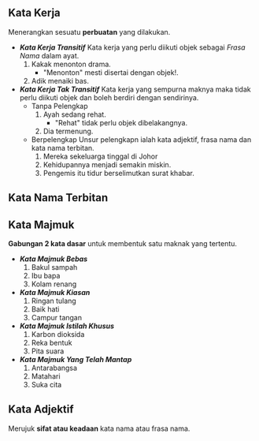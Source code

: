 ## Kata Kerja 
Menerangkan sesuatu **perbuatan**  yang dilakukan.
- ***Kata Kerja Transitif***
	Kata kerja yang perlu diikuti objek sebagai *Frasa Nama* dalam ayat.
	1. Kakak menonton drama.
		- "Menonton" mesti disertai dengan objek!.
	2. Adik menaiki bas.
- ***Kata Kerja Tak Transitif***
	Kata kerja yang sempurna maknya maka tidak perlu diikuti objek dan boleh berdiri dengan sendirinya.
	- Tanpa Pelengkap
		1. Ayah sedang rehat. 
			- "Rehat" tidak perlu objek dibelakangnya.
		2. Dia termenung.
	- Berpelengkap
		Unsur pelengkapn ialah kata adjektif, frasa nama dan kata nama terbitan.
		1. Mereka sekeluarga tinggal di Johor
		2. Kehidupannya menjadi semakin miskin.
		3. Pengemis itu tidur berselimutkan surat khabar.

## Kata Nama Terbitan


## Kata Majmuk
 **Gabungan 2 kata dasar** untuk membentuk satu maknak yang tertentu.
- ***Kata Majmuk Bebas***
	1. Bakul sampah
	2. Ibu bapa
	3. Kolam renang
- ***Kata Majmuk Kiasan***
	1. Ringan tulang
	2. Baik hati
	3. Campur tangan
- ***Kata Majmuk Istilah Khusus***
	1.  Karbon dioksida
	2. Reka bentuk
	3. Pita suara
- ***Kata Majmuk Yang Telah Mantap***
	1. Antarabangsa
	2. Matahari
	3. Suka cita

## Kata Adjektif
Merujuk **sifat atau keadaan** kata nama atau frasa nama.